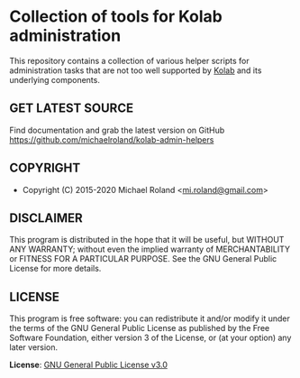 # Collection of tools for Kolab administration

This repository contains a collection of various helper scripts for administration
tasks that are not too well supported by [Kolab](https://kolab.org/) and its underlying
components.


## GET LATEST SOURCE

Find documentation and grab the latest version on GitHub
<https://github.com/michaelroland/kolab-admin-helpers>


## COPYRIGHT

- Copyright (C) 2015-2020 Michael Roland <<mi.roland@gmail.com>>


## DISCLAIMER

This program is distributed in the hope that it will be useful,
but WITHOUT ANY WARRANTY; without even the implied warranty of
MERCHANTABILITY or FITNESS FOR A PARTICULAR PURPOSE.  See the
GNU General Public License for more details.


## LICENSE

This program is free software: you can redistribute it and/or modify
it under the terms of the GNU General Public License as published by
the Free Software Foundation, either version 3 of the License, or
(at your option) any later version.

**License**: [GNU General Public License v3.0](https://www.gnu.org/licenses/gpl-3.0.txt)

